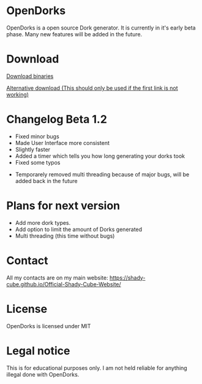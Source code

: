 # OpenDorks
OpenDorks is a open source Dork generator. It is currently in it's early beta phase. Many new features will
be added in the future.

# Download
[Download binaries](https://www.file-upload.com/yvpycrgouify)  

[Alternative download (This should only be used if the first link is not working)](https://direct-link.net/135551/OpenDorks)

# Changelog Beta 1.2
+ Fixed minor bugs
+ Made User Interface more consistent
+ Slightly faster
+ Added a timer which tells you how long generating your dorks took
+ Fixed some typos
- Temporarely removed multi threading because of major bugs, will be added back in the future

# Plans for next version
+ Add more dork types.
+ Add option to limit the amount of Dorks generated
+ Multi threading (this time without bugs)

# Contact
All my contacts are on my main website: https://shady-cube.github.io/Official-Shady-Cube-Website/

# License

OpenDorks is licensed under MIT

# Legal notice

This is for educational purposes only. I am not held reliable for anything illegal done with OpenDorks.
